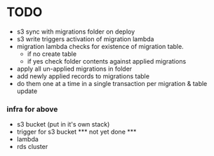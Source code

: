 

# TODO

- s3 sync with migrations folder on deploy
- s3 write triggers activation of migration lambda
- migration lambda checks for existence of migration table.
  - if no create table
  - if yes check folder contents against applied migrations
- apply all un-applied migrations in folder
- add newly applied records to migrations table
- do them one at a time in a single transaction per migration & table update

### infra for above
- s3 bucket (put in it's own stack)
- trigger for s3 bucket *** not yet done ***
- lambda
- rds cluster